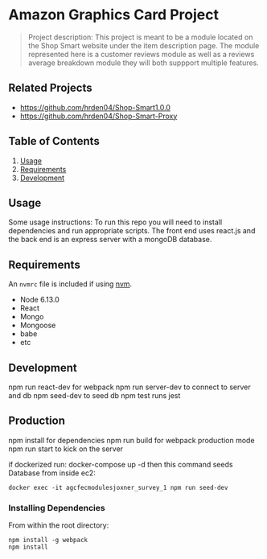 # Amazon Graphics Card Project

> Project description: This project is meant to be a module located on the Shop Smart website under the item description page. The module represented here is a customer reviews module as well as a reviews average breakdown module they will both suppport multiple features.


## Related Projects

  - https://github.com/hrden04/Shop-Smart1.0.0
  - https://github.com/hrden04/Shop-Smart-Proxy


## Table of Contents

1. [Usage](#Usage)
1. [Requirements](#requirements)
1. [Development](#development)

## Usage

Some usage instructions:
To run this repo you will need to install dependencies and run appropriate scripts. The front end uses react.js and the back end is an express server with a mongoDB database.

## Requirements

An `nvmrc` file is included if using [nvm](https://github.com/creationix/nvm).

- Node 6.13.0
- React
- Mongo
- Mongoose
- babe
- etc

## Development

npm run react-dev for webpack
npm run server-dev to connect to server and db
npm seed-dev to seed db
npm test runs jest

## Production
npm install for dependencies
npm run build for webpack production mode
npm run start to kick on the server

if dockerized run:
docker-compose up -d
then this command seeds Database from inside ec2:
```
docker exec -it agcfecmodulesjoxner_survey_1 npm run seed-dev
```

### Installing Dependencies

From within the root directory:

```
npm install -g webpack
npm install
```

